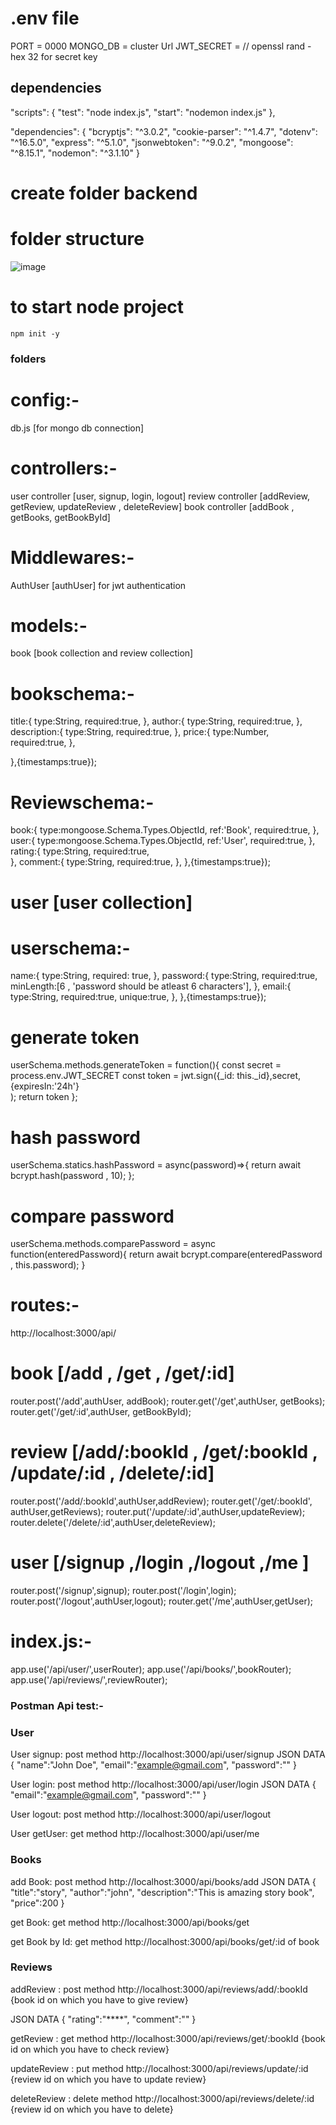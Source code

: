 
# .env file
PORT = 0000
MONGO_DB = cluster Url
JWT_SECRET = // openssl rand -hex 32 for secret key

## dependencies ##

"scripts": {
    "test": "node index.js",
    "start": "nodemon index.js"
  },

"dependencies": {
    "bcryptjs": "^3.0.2",
    "cookie-parser": "^1.4.7",
    "dotenv": "^16.5.0",
    "express": "^5.1.0",
    "jsonwebtoken": "^9.0.2",
    "mongoose": "^8.15.1",
    "nodemon": "^3.1.10"
  }
  
 # create folder backend
 # folder structure
  ![image](https://github.com/user-attachments/assets/3966a0a5-402f-4094-bf2d-c2cad9543ca6)

  # to start node project
    npm init -y 

### folders ###

 # config:-
  db.js [for mongo db connection]
  
 # controllers:-
  user controller [user, signup, login, logout]
  review controller [addReview, getReview, updateReview , deleteReview]
  book controller [addBook , getBooks, getBookById]

 # Middlewares:-
  AuthUser [authUser] for jwt authentication

 # models:-
  book [book collection and review collection]
 # bookschema:-
   title:{
        type:String,
        required:true,
    },
    author:{
        type:String,
        required:true,
    },
    description:{
        type:String,
        required:true,
    },
    price:{
        type:Number,
        required:true,
    },

},{timestamps:true});

 # Reviewschema:-
   book:{
        type:mongoose.Schema.Types.ObjectId,
        ref:'Book',
        required:true,
    }, 
    user:{
        type:mongoose.Schema.Types.ObjectId,
        ref:'User',
        required:true, 
    },
    rating:{
        type:String,
        required:true,  
    },
    comment:{
        type:String,
        required:true, 
    },
},{timestamps:true});

 # user [user collection]
 # userschema:-
   name:{
        type:String,
        required: true,
        },
    password:{
        type:String,
        required:true,
        minLength:[6 , 'password should be atleast 6 characters'],
    },
    email:{
        type:String,
        required:true,
        unique:true, 
    },
},{timestamps:true});



# generate token
userSchema.methods.generateToken = function(){
    const secret = process.env.JWT_SECRET
    const token = jwt.sign({_id: this._id},secret,{expiresIn:'24h'}  
    );
    return token
};

# hash password
userSchema.statics.hashPassword = async(password)=>{
    return await bcrypt.hash(password , 10);
};

# compare password
userSchema.methods.comparePassword = async function(enteredPassword){
    return await bcrypt.compare(enteredPassword , this.password);
}


#  routes:-    
  http://localhost:3000/api/
   
 # book [/add , /get , /get/:id]
  
  router.post('/add',authUser, addBook);
  router.get('/get',authUser, getBooks);
  router.get('/get/:id',authUser, getBookById);
  
 # review [/add/:bookId , /get/:bookId , /update/:id , /delete/:id]

  router.post('/add/:bookId',authUser,addReview);
  router.get('/get/:bookId', authUser,getReviews);
  router.put('/update/:id',authUser,updateReview);
  router.delete('/delete/:id',authUser,deleteReview);
  
 # user [/signup ,/login ,/logout ,/me ]

   router.post('/signup',signup);
   router.post('/login',login);
   router.post('/logout',authUser,logout);
   router.get('/me',authUser,getUser);

#  index.js:-
  app.use('/api/user/',userRouter);
  app.use('/api/books/',bookRouter);
  app.use('/api/reviews/',reviewRouter);


### Postman Api test:- ###

### User ###

User signup: post method
http://localhost:3000/api/user/signup
JSON DATA
{
"name":"John Doe",
"email":"example@gmail.com",
"password":""
}

User login: post method
http://localhost:3000/api/user/login
JSON DATA
{
"email":"example@gmail.com",
"password":""
}

User logout: post method
http://localhost:3000/api/user/logout

User getUser: get method
http://localhost:3000/api/user/me

### Books ###

add Book: post method
http://localhost:3000/api/books/add
JSON DATA
{
"title":"story",
"author":"john",
"description":"This is amazing story book",
"price":200
}

get Book: get method
http://localhost:3000/api/books/get

get Book by Id: get method
http://localhost:3000/api/books/get/:id of book

### Reviews ###

addReview : post method
http://localhost:3000/api/reviews/add/:bookId {book id on which you have to give review}

JSON DATA
{
"rating":"****",
"comment":""
}

getReview : get method
http://localhost:3000/api/reviews/get/:bookId {book id on which you have to check review}

updateReview : put method
http://localhost:3000/api/reviews/update/:id {review id on which you have to update review}

deleteReview : delete method
http://localhost:3000/api/reviews/delete/:id {review id on which you have to delete}



